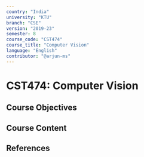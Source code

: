 ```yaml
---
country: "India"
university: "KTU"
branch: "CSE"
version: "2019-23"
semester: 8
course_code: "CST474"
course_title: "Computer Vision"
language: "English"
contributor: "@arjun-ms"
---
```


# CST474: Computer Vision

## Course Objectives
<!-- Add your objectives here -->

## Course Content
<!-- Add your syllabus content here -->

## References
<!-- Add reference books here -->

